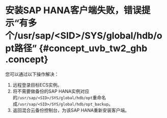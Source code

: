 # 安装SAP HANA客户端失败，错误提示“有多个/usr/sap/<SID\>/SYS/global/hdb/opt路径” {#concept_uvb_tw2_ghb .concept}

您可以通过以下操作解决：

1.  远程登录目标ECS实例。
2.  将不需要做备份的SAP HANA实例对应的`/usr/sap/<SID>/SYS/global/hdb/opt`重命名成`/usr/sap/<SID>/SYS/global/hdb/opt_backup`。
3.  返回混合云备份控制台，为该SAP HANA重新安装客户端。

